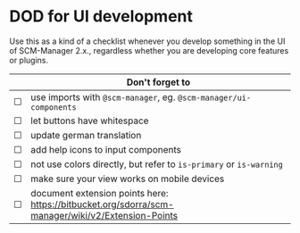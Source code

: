 # DOD for UI development

Use this as a kind of a checklist whenever you develop something in the UI of SCM-Manager 2.x., regardless whether you are developing core features or plugins.

| | Don't forget to |
|-|-|
| ☐ | use imports with `@scm-manager`, eg. `@scm-manager/ui-components` |
| ☐ | let buttons have whitespace |
| ☐ | update german translation |
| ☐ | add help icons to input components |
| ☐ | not use colors directly, but refer to `is-primary` or `is-warning` |
| ☐ | make sure your view works on mobile devices |
| ☐ | document extension points here: https://bitbucket.org/sdorra/scm-manager/wiki/v2/Extension-Points |
